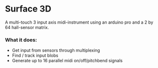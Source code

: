 # Surface 3D

A multi-touch 3 input axis midi-instrument using an arduino pro and a 2 by 64 hall-sensor matrix.

### What it does:
- Get input from sensors through multiplexing
- Find / track input blobs
- Generate up to 16 parallel midi on/off/pitchbend signals 

